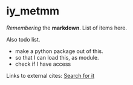 # iy_metmm

_Remembering_ the **markdown**.
List of items here.

Also todo list.
- make a python package out of this.
- so that I can load this, as module.
- check if I have access

Links to external cites:
[Search for it][def]

[def]: https://www.google.com
